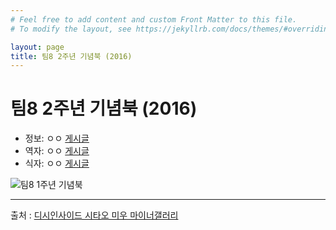 ```yaml
---
# Feel free to add content and custom Front Matter to this file.
# To modify the layout, see https://jekyllrb.com/docs/themes/#overriding-theme-defaults

layout: page
title: 팀8 2주년 기념북 (2016)
---
```


# 팀8 2주년 기념북 (2016)

* 정보: ㅇㅇ [게시글](http://gall.dcinside.com/mgallery/board/view/?id=shitaomiu&no=7117)
* 역자: ㅇㅇ [게시글](http://gall.dcinside.com/mgallery/board/view/?id=shitaomiu&no=7208)
* 식자: ㅇㅇ [게시글](http://gall.dcinside.com/mgallery/board/view/?id=shitaomiu&no=8084)

![팀8 1주년 기념북]({{site.url}}/assets/images/magazine_0003.jpg)

---

출처 : [디시인사이드 시타오 미우 마이너갤러리](http://shitaomiu.com)

